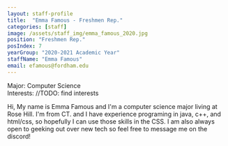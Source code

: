 ```yaml
---
layout: staff-profile
title:  "Emma Famous - Freshmen Rep."
categories: [staff]
image: /assets/staff_img/emma_famous_2020.jpg
position: "Freshmen Rep."
posIndex: 7
yearGroup: "2020-2021 Academic Year"
staffName: "Emma Famous"
email: efamous@fordham.edu
---
```


Major: Computer Science <br>
Interests: //TODO: find interests <br>

Hi, My name is Emma Famous and I'm a computer science major living at Rose Hill. I'm from CT. and I have experience programing in java, c++, and html/css, so hopefully I can use those skills in the CSS. I am also always open to geeking out over new tech so feel free to message me on the discord!
